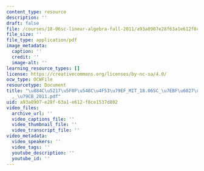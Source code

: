 ```yaml
---
content_type: resource
description: ''
draft: false
file: /courses/18-06sc-linear-algebra-fall-2011/a93a8907e28f63a1e612f8ce1537d802_884c52175f0f548c4f5379ef_MIT_18.06SC_7ebf60274ee36570-_79cb_2011.pdf
file_size: ''
file_type: application/pdf
image_metadata:
  caption: ''
  credit: ''
  image-alt: ''
learning_resource_types: []
license: https://creativecommons.org/licenses/by-nc-sa/4.0/
ocw_type: OCWFile
resourcetype: Document
title: "\u884C\u5217\u5F0F\u548C\u4F53\u79EF_MIT_18.06SC_\u7EBF\u6027\u4EE3\u6570\
  ,_\u79CB_2011.pdf"
uid: a93a8907-e28f-63a1-e612-f8ce1537d802
video_files:
  archive_url: ''
  video_captions_file: ''
  video_thumbnail_file: ''
  video_transcript_file: ''
video_metadata:
  video_speakers: ''
  video_tags: ''
  youtube_description: ''
  youtube_id: ''
---
```

